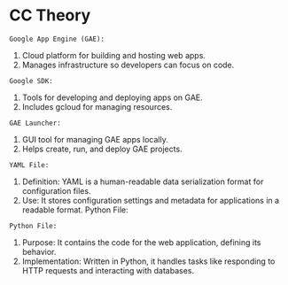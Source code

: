 # CC Theory

```Google App Engine (GAE):```
1. Cloud platform for building and hosting web apps.
2. Manages infrastructure so developers can focus on code.
   
```Google SDK:```
1. Tools for developing and deploying apps on GAE.
2. Includes gcloud for managing resources.

```GAE Launcher:```
1. GUI tool for managing GAE apps locally.
2. Helps create, run, and deploy GAE projects.

```YAML File:```
1. Definition: YAML is a human-readable data serialization format for configuration files.
2. Use: It stores configuration settings and metadata for applications in a readable format.
Python File:

```Python File:```
1. Purpose: It contains the code for the web application, defining its behavior.
2. Implementation: Written in Python, it handles tasks like responding to HTTP requests and interacting with databases.
